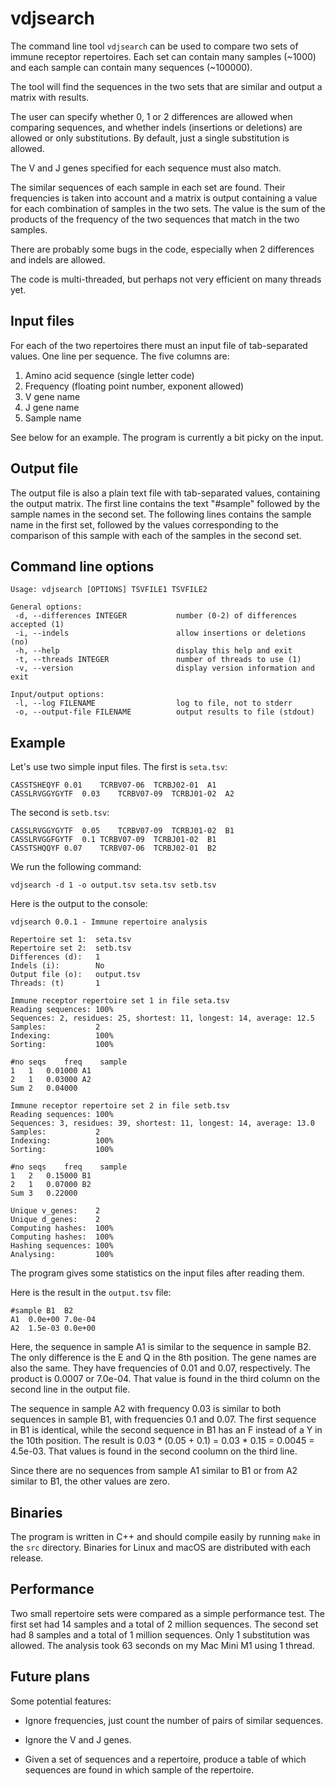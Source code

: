 # vdjsearch

The command line tool `vdjsearch` can be used to compare two sets of
immune receptor repertoires. Each set can contain many samples (~1000)
and each sample can contain many sequences (~100000).

The tool will find the sequences in the two sets that are similar and
output a matrix with results.

The user can specify whether 0, 1 or 2 differences are allowed when
comparing sequences, and whether indels (insertions or deletions) are
allowed or only substitutions.  By default, just a single substitution
is allowed.

The V and J genes specified for each sequence must also match.

The similar sequences of each sample in each set are found.  Their
frequencies is taken into account and a matrix is output containing a
value for each combination of samples in the two sets. The value is
the sum of the products of the frequency of the two sequences that
match in the two samples.

There are probably some bugs in the code, especially when 2
differences and indels are allowed.

The code is multi-threaded, but perhaps not very efficient on many
threads yet.


## Input files

For each of the two repertoires there must an input file of
tab-separated values.  One line per sequence. The five columns are:

1. Amino acid sequence (single letter code)
2. Frequency (floating point number, exponent allowed)
3. V gene name
4. J gene name
5. Sample name

See below for an example. The program is currently a bit picky on the input.


## Output file

The output file is also a plain text file with tab-separated values,
containing the output matrix. The first line contains the text
"#sample" followed by the sample names in the second set. The
following lines contains the sample name in the first set, followed by
the values corresponding to the comparison of this sample with each of
the samples in the second set.


## Command line options

```
Usage: vdjsearch [OPTIONS] TSVFILE1 TSVFILE2

General options:
 -d, --differences INTEGER           number (0-2) of differences accepted (1)
 -i, --indels                        allow insertions or deletions (no)
 -h, --help                          display this help and exit
 -t, --threads INTEGER               number of threads to use (1)
 -v, --version                       display version information and exit

Input/output options:
 -l, --log FILENAME                  log to file, not to stderr
 -o, --output-file FILENAME          output results to file (stdout)
```

## Example

Let's use two simple input files. The first is `seta.tsv`:

```
CASSTSHEQYF	0.01	TCRBV07-06	TCRBJ02-01	A1
CASSLRVGGYGYTF	0.03	TCRBV07-09	TCRBJ01-02	A2
```

The second is `setb.tsv`:

```
CASSLRVGGYGYTF	0.05	TCRBV07-09	TCRBJ01-02	B1
CASSLRVGGFGYTF	0.1	TCRBV07-09	TCRBJ01-02	B1
CASSTSHQQYF	0.07	TCRBV07-06	TCRBJ02-01	B2
```

We run the following command:

`vdjsearch -d 1 -o output.tsv seta.tsv setb.tsv`

Here is the output to the console:

```
vdjsearch 0.0.1 - Immune repertoire analysis

Repertoire set 1:  seta.tsv
Repertoire set 2:  setb.tsv
Differences (d):   1
Indels (i):        No
Output file (o):   output.tsv
Threads: (t)       1

Immune receptor repertoire set 1 in file seta.tsv
Reading sequences: 100%  
Sequences: 2, residues: 25, shortest: 11, longest: 14, average: 12.5
Samples:           2
Indexing:          100%  
Sorting:           100%

#no	seqs	freq	sample
1	1	0.01000	A1
2	1	0.03000	A2
Sum	2	0.04000

Immune receptor repertoire set 2 in file setb.tsv
Reading sequences: 100%  
Sequences: 3, residues: 39, shortest: 11, longest: 14, average: 13.0
Samples:           2
Indexing:          100%  
Sorting:           100%

#no	seqs	freq	sample
1	2	0.15000	B1
2	1	0.07000	B2
Sum	3	0.22000

Unique v_genes:    2
Unique d_genes:    2
Computing hashes:  100%  
Computing hashes:  100%  
Hashing sequences: 100% 
Analysing:         100% 

```

The program gives some statistics on the input files after reading them.

Here is the result in the `output.tsv` file:

```
#sample	B1	B2
A1	0.0e+00	7.0e-04
A2	1.5e-03	0.0e+00
```

Here, the sequence in sample A1 is similar to the sequence in sample
B2. The only difference is the E and Q in the 8th position. The gene
names are also the same. They have frequencies of 0.01 and 0.07,
respectively. The product is 0.0007 or 7.0e-04. That value is found in
the third column on the second line in the output file.

The sequence in sample A2 with frequency 0.03 is similar to both
sequences in sample B1, with frequencies 0.1 and 0.07. The first
sequence in B1 is identical, while the second sequence in B1 has an F
instead of a Y in the 10th position. The result is 0.03 * (0.05 + 0.1)
= 0.03 * 0.15 = 0.0045 = 4.5e-03. That values is found in the second
coolumn on the third line.

Since there are no sequences from sample A1 similar to B1 or from A2
similar to B1, the other values are zero.


## Binaries

The program is written in C++ and should compile easily by running
`make` in the `src` directory. Binaries for Linux and macOS are
distributed with each release.


## Performance

Two small repertoire sets were compared as a simple performance
test. The first set had 14 samples and a total of 2 million
sequences. The second set had 8 samples and a total of 1 million
sequences. Only 1 substitution was allowed. The analysis took 63
seconds on my Mac Mini M1 using 1 thread.


## Future plans

Some potential features:

* Ignore frequencies, just count the number of pairs of similar sequences.

* Ignore the V and J genes.

* Given a set of sequences and a repertoire, produce a table of which
sequences are found in which sample of the repertoire.
